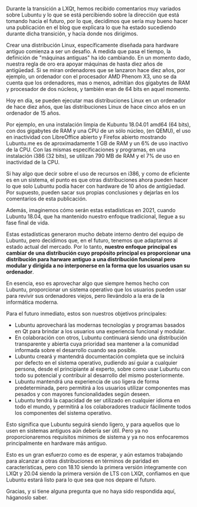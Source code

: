 Durante la transición a LXQt, hemos recibido comentarios muy variados sobre Lubuntu y lo que se está percibiendo sobre la dirección que está tomando hacia el futuro, por lo que, decidimos que sería muy bueno hacer una publicación en el blog que explicara lo que ha estado sucediendo durante dicha transición, y hacía donde nos dirigimos.

Crear una distribución Linux, específicamente diseñada para hardware antiguo comienza a ser un desafio. A medida que pasa el tiempo, la definición de "máquinas antiguas" ha ido cambiando. En un momento dado, nuestra regla de oro era apoyar máquinas de hasta diez años de antigüedad. Si se miran ordenadores que se lanzaron hace diez años, por ejemplo, un ordenador con el procesador AMD Phenom X3, uno se da cuenta que los ordenadores, mas o menos, admitían dos gigabytes de RAM y procesador de dos núcleos, y también eran de 64 bits en aquel momento.

Hoy en día, se pueden ejecutar mas distribuciones Linux en un ordenador de hace diez años, que las distribuciones Linux de hace cinco años en un ordenador de 15 años.

Por ejemplo, en una instalación limpia de Kubuntu 18.04.01 amd64 (64 bits), con dos gigabytes de RAM y una CPU de un sólo núcleo, (en QEMU), el uso en inactividad con LibreOffice abierto y Firefox abierto mostrando Lubuntu.me es de aproximadamente 1 GB de RAM y un 6% de uso inactivo de la CPU. Con las mismas especificaciones y programas, en una instalación i386 (32 bits), se utilizan 790 MB de RAM y el 7% de uso en inactividad de la CPU.

Si hay algo que decir sobre el uso de recursos en i386, y como de eficiente es en un sistema, el punto es que otras distribuciones ahora pueden hacer lo que solo Lubuntu podía hacer con hardware de 10 años de antigüedad. Por supuesto, pueden sacar sus propias conclusiones y dejarlas en los comentarios de esta publicación.

Además, imaginemos cómo serán estas estadísticas en 2021, cuando Lubuntu 18.04, que ha mantenido nuestro enfoque tradicional, llegue a su fase final de vida.

Estas estadísticas generaron mucho debate interno dentro del equipo de Lubuntu, pero decidimos que, en el futuro, tenemos que adaptarnos al estado actual del mercado. Por lo tanto, **nuestro enfoque principal es cambiar de una distribución cuyo propósito principal es proporcionar una distribución para harware antiguo a una distribución funcional pero modular y dirigida a no interponerse en la forma que los usuarios usan su ordenador**.

En esencia, eso es aprovechar algo que siempre hemos hecho con Lubuntu, proporcionar un sistema operativo que los usuarios pueden usar para revivir sus ordenadores viejos, pero llevándolo a la era de la informática moderna.

Para el futuro inmediato, estos son nuestros objetivos principales:
 - Lubuntu aprovechará las modernas tecnologías y programas basados en Qt para brindar a los usuarios una experiencia funcional y modular.
 - En colaboración con otros, Lubuntu continuará siendo una distribución transparente y abierta cuya prioridad sea mantener a la comunidad informada sobre el desarrollo cuando sea posible.
 - Lubuntu creará y mantendrá documentación completa que se incluirá por defecto en el sistema operativo, pudiendo así guiar a cualquier persona, desde el principiante al experto, sobre como usar Lubuntu con todo su potencial y contribuir al desarrollo del mismo posteriormente.
 - Lubuntu mantendrá una experiencia de uso ligera de forma predeterminada, pero permitirá a los usuarios utilizar componentes mas pesados y con mayores funcionalidades según deseen.
 - Lubuntu tendrá la capacidad de ser utilizado en cualquier idioma en todo el mundo, y permitirá a los colaboradores traducir fácilmente todos los componentes del sistema operativo.

Esto significa que Lubuntu seguirá siendo ligero, y para aquellos que lo usen en sistemas antiguos aún debería ser útil. Pero ya no proporcionaremos requisitos mínimos de sistema y ya no nos enfocaremos principalmente en hardware más antiguo.

Esto es un gran esfuerzo como es de esperar, y aún estamos trabajando para alcanzar a otras distribuciones en términos de paridad en características, pero con 18.10 siendo la primera versión íntegramente con LXQt y 20.04 siendo la primera versión de LTS con LXQt, confiamos en que Lubuntu estará listo para lo que sea que nos depare el futuro.

Gracias, y si tiene alguna pregunta que no haya sido respondida aquí, háganoslo saber.
